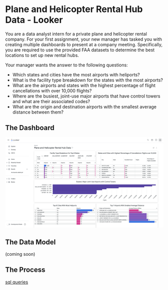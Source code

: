 # Plane and Helicopter Rental Hub Data - Looker

You are a data analyst intern for a private plane and helicopter rental company. For your first assignment, your new manager has tasked you with creating multiple dashboards to present at a company meeting. Specifically, you are required to use the provided FAA datasets to determine the best locations to set up new rental hubs.

Your manager wants the answer to the following questions:

- Which states and cities have the most airports with heliports?
- What is the facility type breakdown for the states with the most airports?
- What are the airports and states with the highest percentage of flight cancellations with over 10,000 flights?
- Where are the busiest, joint-use major airports that have control towers and what are their associated codes?
- What are the origin and destination airports with the smallest average distance between them?

## The Dashboard
<img src="images/dashboard.png">

## The Data Model
(coming soon)

## The Process
<a href="sql">sql queries</a>
